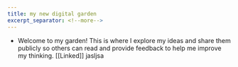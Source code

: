 ```yaml
--- 
title: my new digital garden
excerpt_separator: <!--more-->
---
```


-  Welcome to my garden! This is where I explore my ideas and share them publicly so others can read and provide feedback to help me <!--more --> improve my thinking. [[Linked]]  jasljsa